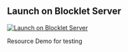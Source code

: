 ## Launch on Blocklet Server

[![Launch on Blocklet Server](https://assets.arcblock.io/icons/launch_on_blocklet_server.svg)](https://install.arcblock.io/launch?action=blocklet-install&meta_url=https%3A%2F%2Fgithub.com%2Fblocklet%2Fresource-demo%2Freleases%2Fdownload%2Fv1.0.1%2Fblocklet.json)

Resource Demo for testing